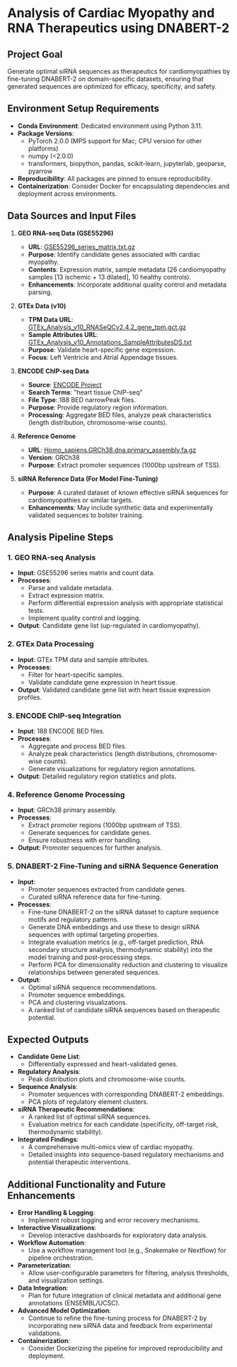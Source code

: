 # Analysis of Cardiac Myopathy and RNA Therapeutics using DNABERT-2

## Project Goal
Generate optimal siRNA sequences as therapeutics for cardiomyopathies by fine-tuning DNABERT-2 on domain-specific datasets, ensuring that generated sequences are optimized for efficacy, specificity, and safety.

## Environment Setup Requirements
- **Conda Environment**: Dedicated environment using Python 3.11.
- **Package Versions**:
  - PyTorch 2.0.0 (MPS support for Mac; CPU version for other platforms)
  - numpy (<2.0.0)
  - transformers, biopython, pandas, scikit-learn, jupyterlab, geoparse, pyarrow
- **Reproducibility**: All packages are pinned to ensure reproducibility.
- **Containerization**: Consider Docker for encapsulating dependencies and deployment across environments.

## Data Sources and Input Files
1. **GEO RNA-seq Data (GSE55296)**
   - **URL**: [GSE55296_series_matrix.txt.gz](https://ftp.ncbi.nlm.nih.gov/geo/series/GSE55nnn/GSE55296/matrix/GSE55296_series_matrix.txt.gz)
   - **Purpose**: Identify candidate genes associated with cardiac myopathy.
   - **Contents**: Expression matrix, sample metadata (26 cardiomyopathy samples [13 ischemic + 13 dilated], 10 healthy controls).
   - **Enhancements**: Incorporate additional quality control and metadata parsing.

2. **GTEx Data (v10)**
   - **TPM Data URL**: [GTEx_Analysis_v10_RNASeQCv2.4.2_gene_tpm.gct.gz](https://storage.googleapis.com/adult-gtex/bulk-gex/v10/rna-seq/GTEx_Analysis_v10_RNASeQCv2.4.2_gene_tpm.gct.gz)
   - **Sample Attributes URL**: [GTEx_Analysis_v10_Annotations_SampleAttributesDS.txt](https://storage.googleapis.com/adult-gtex/annotations/v10/metadata-files/GTEx_Analysis_v10_Annotations_SampleAttributesDS.txt)
   - **Purpose**: Validate heart-specific gene expression.
   - **Focus**: Left Ventricle and Atrial Appendage tissues.

3. **ENCODE ChIP-seq Data**
   - **Source**: [ENCODE Project](https://www.encodeproject.org/)
   - **Search Terms**: "heart tissue ChIP-seq"
   - **File Type**: 188 BED narrowPeak files.
   - **Purpose**: Provide regulatory region information.
   - **Processing**: Aggregate BED files, analyze peak characteristics (length distribution, chromosome-wise counts).

4. **Reference Genome**
   - **URL**: [Homo_sapiens.GRCh38.dna.primary_assembly.fa.gz](https://ftp.ensembl.org/pub/current_fasta/homo_sapiens/dna/Homo_sapiens.GRCh38.dna.primary_assembly.fa.gz)
   - **Version**: GRCh38
   - **Purpose**: Extract promoter sequences (1000bp upstream of TSS).

5. **siRNA Reference Data (For Model Fine-Tuning)**
   - **Purpose**: A curated dataset of known effective siRNA sequences for cardiomyopathies or similar targets.
   - **Enhancements**: May include synthetic data and experimentally validated sequences to bolster training.

## Analysis Pipeline Steps

### 1. GEO RNA-seq Analysis
- **Input**: GSE55296 series matrix and count data.
- **Processes**:
  - Parse and validate metadata.
  - Extract expression matrix.
  - Perform differential expression analysis with appropriate statistical tests.
  - Implement quality control and logging.
- **Output**: Candidate gene list (up-regulated in cardiomyopathy).

### 2. GTEx Data Processing
- **Input**: GTEx TPM data and sample attributes.
- **Processes**:
  - Filter for heart-specific samples.
  - Validate candidate gene expression in heart tissue.
- **Output**: Validated candidate gene list with heart tissue expression profiles.

### 3. ENCODE ChIP-seq Integration
- **Input**: 188 ENCODE BED files.
- **Processes**:
  - Aggregate and process BED files.
  - Analyze peak characteristics (length distributions, chromosome-wise counts).
  - Generate visualizations for regulatory region annotations.
- **Output**: Detailed regulatory region statistics and plots.

### 4. Reference Genome Processing
- **Input**: GRCh38 primary assembly.
- **Processes**:
  - Extract promoter regions (1000bp upstream of TSS).
  - Generate sequences for candidate genes.
  - Ensure robustness with error handling.
- **Output**: Promoter sequences for further analysis.

### 5. DNABERT-2 Fine-Tuning and siRNA Sequence Generation
- **Input**: 
  - Promoter sequences extracted from candidate genes.
  - Curated siRNA reference data for fine-tuning.
- **Processes**:
  - Fine-tune DNABERT-2 on the siRNA dataset to capture sequence motifs and regulatory patterns.
  - Generate DNA embeddings and use these to design siRNA sequences with optimal targeting properties.
  - Integrate evaluation metrics (e.g., off-target prediction, RNA secondary structure analysis, thermodynamic stability) into the model training and post-processing steps.
  - Perform PCA for dimensionality reduction and clustering to visualize relationships between generated sequences.
- **Output**:
  - Optimal siRNA sequence recommendations.
  - Promoter sequence embeddings.
  - PCA and clustering visualizations.
  - A ranked list of candidate siRNA sequences based on therapeutic potential.

## Expected Outputs
- **Candidate Gene List**:
  - Differentially expressed and heart-validated genes.
- **Regulatory Analysis**:
  - Peak distribution plots and chromosome-wise counts.
- **Sequence Analysis**:
  - Promoter sequences with corresponding DNABERT-2 embeddings.
  - PCA plots of regulatory element clusters.
- **siRNA Therapeutic Recommendations**:
  - A ranked list of optimal siRNA sequences.
  - Evaluation metrics for each candidate (specificity, off-target risk, thermodynamic stability).
- **Integrated Findings**:
  - A comprehensive multi-omics view of cardiac myopathy.
  - Detailed insights into sequence-based regulatory mechanisms and potential therapeutic interventions.

## Additional Functionality and Future Enhancements
- **Error Handling & Logging**:
  - Implement robust logging and error recovery mechanisms.
- **Interactive Visualizations**:
  - Develop interactive dashboards for exploratory data analysis.
- **Workflow Automation**:
  - Use a workflow management tool (e.g., Snakemake or Nextflow) for pipeline orchestration.
- **Parameterization**:
  - Allow user-configurable parameters for filtering, analysis thresholds, and visualization settings.
- **Data Integration**:
  - Plan for future integration of clinical metadata and additional gene annotations (ENSEMBL/UCSC).
- **Advanced Model Optimization**:
  - Continue to refine the fine-tuning process for DNABERT-2 by incorporating new siRNA data and feedback from experimental validations.
- **Containerization**:
  - Consider Dockerizing the pipeline for improved reproducibility and deployment.